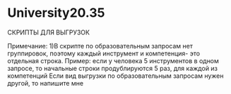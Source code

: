 # University20.35
СКРИПТЫ ДЛЯ ВЫГРУЗОК

Примечание:
1)В скрипте по образовательным запросам нет группировок, поэтому каждый инструмент и компетенция- это отдельная строка.
Пример: если у человека 5 инструментов в одном запросе, то начальные строки продублируются 5 раз, для каждой из компетенций
Если вид выгрузки по образовательным запросам нужен другой, то напишите мне
